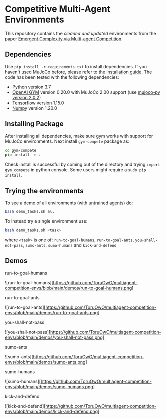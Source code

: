 # Competitive Multi-Agent Environments

This repository contains the *cleaned and updated* environments from the paper [Emergent Complexity via Multi-agent Competition](https://arxiv.org/abs/1710.03748).

## Dependencies
Use `pip install -r requirements.txt` to install dependencies. If you haven't used MuJoCo before, please refer to the [installation guide](https://github.com/openai/mujoco-py).
The code has been tested with the following dependencies:
* Python version 3.7
* [OpenAI GYM](https://github.com/openai/gym) version 0.20.0 with MuJoCo 2.00 support (use [mujoco-py version 2.0.2](https://github.com/openai/mujoco-py))
* [Tensorflow](https://www.tensorflow.org/versions/r1.1/install/) version 1.15.0
* [Numpy](https://scipy.org/install.html) version 1.20.0

## Installing Package
After installing all dependencies, make sure gym works with support for MuJoCo environments.
Next install `gym-compete` package as:
```bash
cd gym-compete
pip install -e .
```
Check install is successful by coming out of the directory and trying `import gym_compete` in python console. Some users might require a `sudo pip install`.

## Trying the environments
To see a demo of all environments (with untrained agents) do:
```bash
bash demo_tasks.sh all
```
To instead try a single environment use:
```bash
bash demo_tasks.sh <task>
```
where `<task>` is one of: `run-to-goal-humans`, `run-to-goal-ants`, `you-shall-not-pass`, `sumo-ants`, `sumo-humans` and `kick-and-defend`

## Demos

run-to-goal-humans 

![run-to-goal-humans][https://github.com/ToruOwO/multiagent-competition-envs/blob/main/demos/run-to-goal-humans.png]

run-to-goal-ants

![run-to-goal-ants][https://github.com/ToruOwO/multiagent-competition-envs/blob/main/demos/run-to-goal-ants.png]

you-shall-not-pass

![you-shall-not-pass][https://github.com/ToruOwO/multiagent-competition-envs/blob/main/demos/you-shall-not-pass.png]

sumo-ants

![sumo-ants][https://github.com/ToruOwO/multiagent-competition-envs/blob/main/demos/sumo-ants.png]

sumo-humans

![sumo-humans][https://github.com/ToruOwO/multiagent-competition-envs/blob/main/demos/sumo-humans.png]

kick-and-defend

![kick-and-defend][https://github.com/ToruOwO/multiagent-competition-envs/blob/main/demos/kick-and-defend.png]
